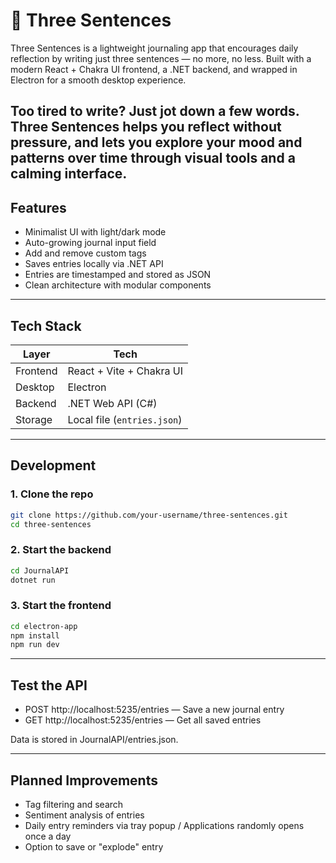 # 📝 Three Sentences

Three Sentences is a lightweight journaling app that encourages daily reflection by writing just three sentences — no more, no less.
Built with a modern React + Chakra UI frontend, a .NET backend, and wrapped in Electron for a smooth desktop experience.

Too tired to write? Just jot down a few words. Three Sentences helps you reflect without pressure, and lets you explore your mood and patterns over time through visual tools and a calming interface.
---

## Features

- Minimalist UI with light/dark mode
- Auto-growing journal input field
- Add and remove custom tags
- Saves entries locally via .NET API
- Entries are timestamped and stored as JSON
- Clean architecture with modular components

---

## Tech Stack

| Layer     | Tech                           |
|-----------|--------------------------------|
| Frontend  | React + Vite + Chakra UI       |
| Desktop   | Electron                       |
| Backend   | .NET Web API (C#)              |
| Storage   | Local file (`entries.json`)    |

---

## Development

### 1. Clone the repo

```bash
git clone https://github.com/your-username/three-sentences.git
cd three-sentences
```

### 2. Start the backend
```bash
cd JournalAPI
dotnet run
```

### 3. Start the frontend
```bash
cd electron-app
npm install
npm run dev
```

---

## Test the API
- POST http://localhost:5235/entries — Save a new journal entry
- GET http://localhost:5235/entries — Get all saved entries

Data is stored in JournalAPI/entries.json.

---

## Planned Improvements
- Tag filtering and search
- Sentiment analysis of entries
- Daily entry reminders via tray popup / Applications randomly opens once a day
- Option to save or "explode" entry
